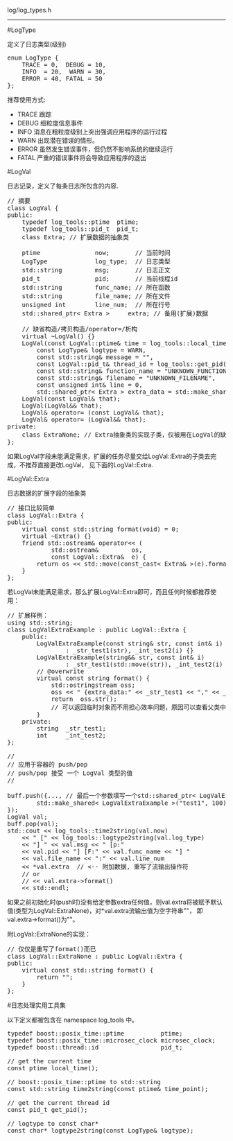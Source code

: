 log/log_types.h

---------------------------

#LogType

定义了日志类型(级别)
<pre>
enum LogType { 
	TRACE = 0,  DEBUG = 10, 
	INFO  = 20,  WARN = 30, 
	ERROR = 40, FATAL = 50
};
</pre>

推荐使用方式:
 
 * TRACE  跟踪
 * DEBUG  细粒度信息事件
 * INFO   消息在粗粒度级别上突出强调应用程序的运行过程
 * WARN   出现潜在错误的情形。
 * ERROR  虽然发生错误事件，但仍然不影响系统的继续运行
 * FATAL  严重的错误事件将会导致应用程序的退出

#LogVal

日志记录，定义了每条日志所包含的内容.
<pre>
// 摘要
class LogVal {
public:
	typedef log_tools::ptime  ptime;
	typedef log_tools::pid_t  pid_t;
	class Extra; // 扩展数据的抽象类

	ptime               now;       // 当前时间
	LogType             log_type;  // 日志类型
	std::string         msg;       // 日志正文
	pid_t               pid;       // 当前线程id
	std::string         func_name; // 所在函数
	std::string         file_name; // 所在文件
	unsigned int        line_num;  // 所在行号
	std::shared_ptr< Extra >     extra; // 备用(扩展)数据

	// 缺省构造/拷贝构造/operator=/析构
	virtual ~LogVal() {}
	LogVal(const LogVal::ptime& time = log_tools::local_time(), 
		const LogType& logtype = WARN, 
		const std::string& message = "",
		const LogVal::pid_t& thread_id = log_tools::get_pid(),
		const std::string& function_name = "UNKNOWN_FUNCTION",
		const std::string& filename = "UNKNOWN_FILENAME",
		const unsigned int& line = 0,
		std::shared_ptr< Extra > extra_data = std::make_shared< ExtraNone >());
	LogVal(const LogVal& that);
	LogVal(LogVal&& that);
	LogVal& operator= (const LogVal& that);
	LogVal& operator= (LogVal&& that);
private:
	class ExtraNone; // Extra抽象类的实现子类，仅被用在LogVal的缺省构造函数中
};
</pre>
如果LogVal字段未能满足需求，扩展的任务尽量交给LogVal::Extra的子类去完成，不推荐直接更改LogVal， 见下面的LogVal::Extra.

#LogVal::Extra

日志数据的扩展字段的抽象类
<pre>
// 接口比较简单
class LogVal::Extra {
public:
	virtual const std::string format(void) = 0;
	virtual ~Extra() {}
	friend std::ostream& operator<< (
			std::ostream&         os, 
			const LogVal::Extra&  e) {
		return os << std::move(const_cast< Extra& >(e).format());
	}
};
</pre>

若LogVal未能满足需求，那么扩展LogVal::Extra即可，而且任何时候都推荐使用：
<pre>
// 扩展样例：
using std::string;
class LogValExtraExample : public LogVal::Extra {
	public:
		LogValExtraExample(const string& str, const int& i)
				: _str_test1(str), _int_test2(i) {}
		LogValExtraExample(string&& str, const int& i)
				: _str_test1(std::move(str)), _int_test2(i) {}
		// @overwrite
		virtual const string format() {
			std::ostringstream oss;
			oss << " {extra_data:" << _str_test1 << ","	<< _int_test2 << "}"; 
			return  oss.str(); 
			// 可以返回临时对象而不用担心效率问题，原因可以查看父类中调用format()位置的代码
		}
	private:
		string  _str_test1;
		int     _int_test2;
};
 
//
// 应用于容器的 push/pop
// push/pop 接受 一个 LogVal 类型的值
//

buff.push({..., // 最后一个参数填写一个std::shared_ptr< LogValExtraExample >对象即可
		std::make_shared< LogValExtraExample >("test1", 100)
});
LogVal val;
buff.pop(val);
std::cout << log_tools::time2string(val.now)
	<< " [" << log_tools::logtype2string(val.log_type) 
	<< "] " << val.msg << " [p:" 
	<< val.pid << "] [F:" << val.func_name << "] " 
	<< val.file_name << ":" << val.line_num 
	<< *val.extra  // <-- 附加数据, 重写了流输出操作符 
	// or 
	// << val.extra->format()
	<< std::endl;
</pre>

如果之前初始化时(push时)没有给定参数extra任何值，则val.extra将被赋予默认值(类型为LogVal::ExtraNone)，对*val.extra流输出值为空字符串""， 即val.extra->format()为""。

附LogVal::ExtraNone的实现：

<pre>
// 仅仅是重写了format()而已
class LogVal::ExtraNone : public LogVal::Extra {
public:
	virtual const std::string format() {
		return "";
	}
};
</pre>

#日志处理实用工具集

以下定义都被包含在 namespace log_tools 中。

<pre>
typedef boost::posix_time::ptime          ptime;
typedef boost::posix_time::microsec_clock microsec_clock;
typedef boost::thread::id                 pid_t;

// get the current time
const ptime local_time();

// boost::posix_time::ptime to std::string
const std::string time2string(const ptime& time_point);

// get the current thread id
const pid_t get_pid();

// logtype to const char*
const char* logtype2string(const LogType& logtype);
</pre>
